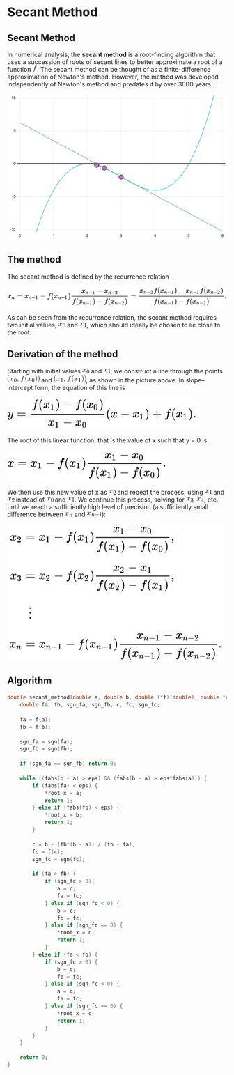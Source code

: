 # Secant Method

## Secant Method

In numerical analysis, the <b>secant method</b> is a root-finding algorithm that uses a succession of roots of secant lines to better approximate a root of a function ![f](img/f.gif). The secant method can be thought of as a finite-difference approximation of Newton's method. However, the method was developed independently of Newton's method and predates it by over 3000 years.

<p align="center">
  <img src="img/Secant_Method.gif">
</p>


## The method

The secant method is defined by the recurrence relation

![formula](img/formula.svg)

As can be seen from the recurrence relation, the secant method requires two initial values, ![x_0](img/x_0.gif) and ![x_1](img/x_1.gif), which should ideally be chosen to lie close to the root.


## Derivation of the method

Starting with initial values ![x_0](img/x_0.gif) and ![x_1](img/x_1.gif), we construct a line through the points ![(x0, f(x0))](img/x_0_f_x_0.gif) and ![(x1, f(x1))](img/x_1_f_x_1.gif), as shown in the picture above. In slope–intercept form, the equation of this line is

![formula_2](img/formula_2.svg)

The root of this linear function, that is the value of x such that y = 0 is

![formula_3](img/formula_3.svg)

We then use this new value of x as ![x_2](img/x_2.gif) and repeat the process, using ![x_1](img/x_1.gif) and ![x_2](img/x_2.gif) instead of ![x_0](img/x_0.gif) and ![x_1](img/x_1.gif). We continue this process, solving for ![x_3](img/x_3.gif), ![x_4](img/x_4.gif), etc., until we reach a sufficiently high level of precision (a sufficiently small difference between ![x_n](img/x_n.gif) and ![x_n-1](img/x_n-1.gif)):

![formula_4](img/formula_4.svg)


## Algorithm

```cpp
double secant_method(double a, double b, double (*f)(double), double *root_x) {
	double fa, fb, sgn_fa, sgn_fb, c, fc, sgn_fc;
	
	fa = f(a);
	fb = f(b);
	
	sgn_fa = sgn(fa);
	sgn_fb = sgn(fb);

	if (sgn_fa == sgn_fb) return 0;
	
	while ((fabs(b - a) > eps) && (fabs(b - a) > eps*fabs(a))) {
		if (fabs(fa) < eps) {
			*root_x = a;
			return 1;
		} else if (fabs(fb) < eps) {
			*root_x = b;
			return 1;
		}
		
		c = b - (fb*(b - a)) / (fb - fa);
		fc = f(c);
		sgn_fc = sgn(fc);

		if (fa > fb) {
			if (sgn_fc > 0){
				a = c;
				fa = fc;
			} else if (sgn_fc < 0) {
				b = c;
				fb = fc;
			} else if (sgn_fc == 0) {
				*root_x = c;
				return 1;
			}
		} else if (fa < fb) {
			if (sgn_fc > 0) {
				b = c;
				fb = fc;
			} else if (sgn_fc < 0) {
				a = c;
				fa = fc;
			} else if (sgn_fc == 0) {
				*root_x = c;
				return 1;
			}
		}
	}

	return 0;
}
```
